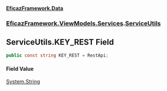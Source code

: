 #### [EficazFramework.Data](EficazFrameworkData.md 'EficazFramework Data')
### [EficazFramework.ViewModels.Services](EficazFrameworkData.md#EficazFramework.ViewModels.Services 'EficazFramework.ViewModels.Services').[ServiceUtils](EficazFramework.ViewModels.Services/ServiceUtils.md 'EficazFramework.ViewModels.Services.ServiceUtils')

## ServiceUtils.KEY_REST Field

```csharp
public const string KEY_REST = RestApi;
```

#### Field Value
[System.String](https://docs.microsoft.com/en-us/dotnet/api/System.String 'System.String')
